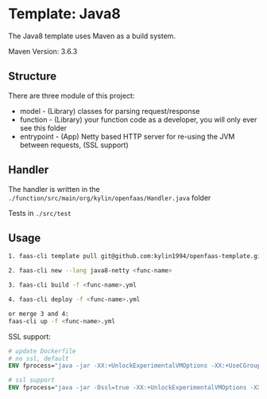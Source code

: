 # Template: Java8

The Java8 template uses Maven as a build system.

Maven Version: 3.6.3


## Structure
There are three module of this project:

- model - (Library) classes for parsing request/response
- function - (Library) your function code as a developer, you will only ever see this folder
- entrypoint - (App) Netty based HTTP server for re-using the JVM between requests, (SSL support)

## Handler
The handler is written in the `./function/src/main/org/kylin/openfaas/Handler.java` folder

Tests in `./src/test`

## Usage
```bash
1. faas-cli template pull git@github.com:kylin1994/openfaas-template.git

2. faas-cli new --lang java8-netty <func-name>

3. faas-cli build -f <func-name>.yml

4. faas-cli deploy -f <func-name>.yml

or merge 3 and 4:
faas-cli up -f <func-name>.yml
```

SSL support:
```dockerfile
# update Dockerfile
# no ssl, default
ENV fprocess="java -jar -XX:+UnlockExperimentalVMOptions -XX:+UseCGroupMemoryLimitForHeap entrypoint-1.0-SNAPSHOT.jar"

# ssl support
ENV fprocess="java -jar -Dssl=true -XX:+UnlockExperimentalVMOptions -XX:+UseCGroupMemoryLimitForHeap entrypoint-1.0-SNAPSHOT.jar"
```
